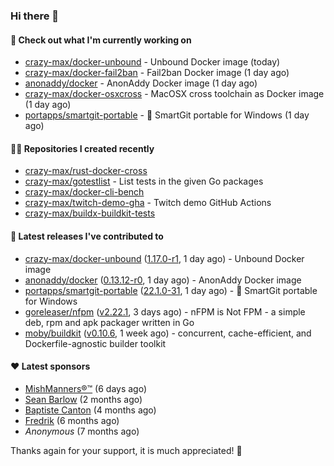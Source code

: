 ### Hi there 👋

#### 👷 Check out what I'm currently working on

- [crazy-max/docker-unbound](https://github.com/crazy-max/docker-unbound) - Unbound Docker image (today)
- [crazy-max/docker-fail2ban](https://github.com/crazy-max/docker-fail2ban) - Fail2ban Docker image (1 day ago)
- [anonaddy/docker](https://github.com/anonaddy/docker) - AnonAddy Docker image (1 day ago)
- [crazy-max/docker-osxcross](https://github.com/crazy-max/docker-osxcross) - MacOSX cross toolchain as Docker image (1 day ago)
- [portapps/smartgit-portable](https://github.com/portapps/smartgit-portable) - 🚀 SmartGit portable for Windows  (1 day ago)

#### 👨‍💻 Repositories I created recently

- [crazy-max/rust-docker-cross](https://github.com/crazy-max/rust-docker-cross)
- [crazy-max/gotestlist](https://github.com/crazy-max/gotestlist) - List tests in the given Go packages
- [crazy-max/docker-cli-bench](https://github.com/crazy-max/docker-cli-bench)
- [crazy-max/twitch-demo-gha](https://github.com/crazy-max/twitch-demo-gha) - Twitch demo GitHub Actions
- [crazy-max/buildx-buildkit-tests](https://github.com/crazy-max/buildx-buildkit-tests)

#### 🚀 Latest releases I've contributed to

- [crazy-max/docker-unbound](https://github.com/crazy-max/docker-unbound) ([1.17.0-r1](https://github.com/crazy-max/docker-unbound/releases/tag/1.17.0-r1), 1 day ago) - Unbound Docker image
- [anonaddy/docker](https://github.com/anonaddy/docker) ([0.13.12-r0](https://github.com/anonaddy/docker/releases/tag/0.13.12-r0), 1 day ago) - AnonAddy Docker image
- [portapps/smartgit-portable](https://github.com/portapps/smartgit-portable) ([22.1.0-31](https://github.com/portapps/smartgit-portable/releases/tag/22.1.0-31), 1 day ago) - 🚀 SmartGit portable for Windows 
- [goreleaser/nfpm](https://github.com/goreleaser/nfpm) ([v2.22.1](https://github.com/goreleaser/nfpm/releases/tag/v2.22.1), 3 days ago) - nFPM is Not FPM - a simple deb, rpm and apk packager written in Go
- [moby/buildkit](https://github.com/moby/buildkit) ([v0.10.6](https://github.com/moby/buildkit/releases/tag/v0.10.6), 1 week ago) - concurrent, cache-efficient, and Dockerfile-agnostic builder toolkit

#### ❤️ Latest sponsors
- [MishManners®™](https://github.com/mishmanners) (6 days ago)
- [Sean Barlow](https://github.com/woolrab6) (2 months ago)
- [Baptiste Canton](https://github.com/batmac) (4 months ago)
- [Fredrik](https://github.com/fredrikscode) (6 months ago)
- _Anonymous_ (7 months ago)

Thanks again for your support, it is much appreciated! 🙏
